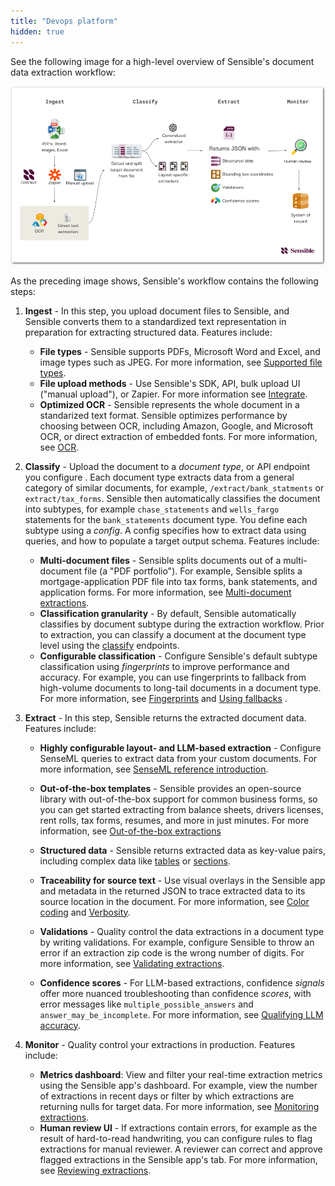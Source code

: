 ```yaml
---
title: "Devops platform"
hidden: true
---
```


See the following image for a high-level overview of Sensible's document data extraction workflow:

![Click to enlarge](https://raw.githubusercontent.com/sensible-hq/sensible-docs/main/readme-sync/assets/v0/images/final/platform_devops.png)

As the preceding image shows, Sensible's workflow contains the following steps: 

1. **Ingest** - In this step, you upload document files to Sensible, and Sensible converts them to a standardized text representation in preparation for extracting structured data. Features include:
   - **File types** - Sensible supports PDFs, Microsoft Word and Excel, and image types such as JPEG. For more information, see [Supported file types](doc:file-types).
   - **File upload methods** - Use Sensible's SDK, API, bulk upload UI ("manual upload"), or Zapier. For more information see [Integrate](doc:integrate).
   - **Optimized OCR** - Sensible represents the whole document in a standarized text format. Sensible optimizes performance by choosing between OCR, including Amazon, Google, and Microsoft OCR, or direct extraction of embedded fonts.  For more information, see [OCR](doc:ocr).

2. **Classify** - Upload the document to a _document type_, or API endpoint you configure . Each document type extracts data from a general category of similar documents, for example, `/extract/bank_statments` or `extract/tax_forms`.  Sensible then automatically classifies the document into subtypes, for example `chase_statements` and `wells_fargo` statements for the `bank_statements` document type. You define each subtype using a *config*. A config specifies how to extract data using queries, and how to populate a target output schema. Features include:
   - **Multi-document files** - Sensible splits documents out of a multi-document file (a "PDF portfolio"). For example, Sensible splits a mortgage-application PDF file into tax forms, bank statements, and application forms. For more information, see [Multi-document extractions](doc:portfolio).
   - **Classification granularity** - By default, Sensible automatically classifies by document subtype during the extraction workflow. Prior to extraction, you can classify a document at the document type level using the [classify](doc:classify) endpoints. 
   - **Configurable classification** - Configure Sensible's default subtype classification using _fingerprints_ to improve performance and accuracy. For example, you can use fingerprints to fallback from high-volume documents to long-tail documents in a document type. For more information, see [Fingerprints](doc:fingerprint) and [Using fallbacks](doc:fallbacks#capture-long-tail-documents-with-fallback-configs) .

3. **Extract** - In this step, Sensible returns the extracted document data. Features include: 

   - **Highly configurable layout- and LLM-based extraction** -  Configure SenseML queries to extract data from your custom documents. For more information, see  [SenseML reference introduction](doc:senseml-reference-introduction).

   - **Out-of-the-box templates** - Sensible provides an open-source library with out-of-the-box support for common business forms, so you can get started extracting from balance sheets, drivers licenses, rent rolls, tax forms, resumes, and more in just minutes. For more information, see [Out-of-the-box extractions](doc:library-quickstart)

   - **Structured data** - Sensible returns extracted data as key-value pairs, including complex data like [tables](doc:nlp-table)  or [sections](doc:repeat-layouts). 

   - **Traceability for source text** - Use visual overlays in the Sensible app and metadata in the returned JSON to trace extracted data to its source location in the document. For more information, see [Color coding](doc:color) and [Verbosity](doc:verbosity).

   - **Validations** - Quality control the data extractions in a document type by writing validations. For example, configure Sensible to throw an error if an extraction zip code is the wrong number of digits. For more information, see [Validating extractions](doc:validate-extractions).

   - **Confidence scores**  - For LLM-based extractions, confidence _signals_ offer more nuanced troubleshooting than confidence _scores_, with error messages like `multiple_possible_answers` and `answer_may_be_incomplete`. For more information, see [Qualifying LLM accuracy](doc:confidence).

4. **Monitor** -  Quality control your extractions in production. Features include:
   - **Metrics dashboard**: View and filter your real-time extraction metrics using the Sensible app's dashboard. For example, view the number of extractions in recent days or filter by which extractions are returning nulls for target data. For more information, see [Monitoring extractions](doc:metrics).
   - **Human review UI** - If extractions contain errors, for example as the result of hard-to-read handwriting, you can configure rules to flag extractions for manual reviewer. A reviewer can correct and approve flagged extractions in the Sensible app's tab. For more information, see [Reviewing extractions](doc:human-review).  
